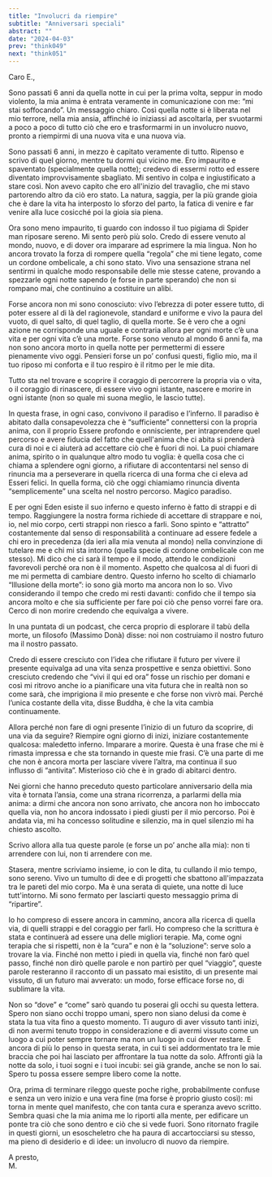 ```yaml
---
title: "Involucri da riempire"
subtitle: "Anniversari speciali"
abstract: ""
date: "2024-04-03"
prev: "think049"
next: "think051"
---
```


Caro E.,  

Sono passati 6 anni da quella notte in cui per la prima volta, seppur in modo violento, la mia anima è entrata veramente in comunicazione con me: “mi stai soffocando”. Un messaggio chiaro. Così quella notte si è liberata nel mio terrore, nella mia ansia, affinché io iniziassi ad ascoltarla, per svuotarmi a poco a poco di tutto ciò che ero e trasformarmi in un involucro nuovo, pronto a riempirmi di una nuova vita e una nuova via.  

Sono passati 6 anni, in mezzo è capitato veramente di tutto. Ripenso e scrivo di quel giorno, mentre tu dormi qui vicino me. Ero impaurito e spaventato (specialmente quella notte); credevo di essermi rotto ed essere diventato improvvisamente sbagliato. Mi sentivo in colpa e ingiustificato a stare così. Non avevo capito che ero all'inizio del travaglio, che mi stavo partorendo altro da ciò ero stato. La natura, saggia, per la più grande gioia che è dare la vita ha interposto lo sforzo del parto, la fatica di venire e far venire alla luce cosicché poi la gioia sia piena.  

Ora sono meno impaurito, ti guardo con indosso il tuo pigiama di Spider man riposare sereno. Mi sento però più solo. Credo di essere venuto al mondo, nuovo, e di dover ora imparare ad esprimere la mia lingua. Non ho ancora trovato la forza di rompere quella “regola” che mi tiene legato, come un cordone ombelicale, a chi sono stato. Vivo una sensazione strana nel sentirmi in qualche modo responsabile delle mie stesse catene, provando a spezzarle ogni notte sapendo (e forse in parte sperando) che non si rompano mai, che continuino a costituire un alibi.   

Forse ancora non mi sono conosciuto: vivo l’ebrezza di poter essere tutto, di poter essere al di là del ragionevole, standard e uniforme e vivo la paura del vuoto, di quel salto, di quel taglio, di quella morte. Se è vero che a ogni azione ne corrisponde una uguale e contraria allora per ogni morte c’è una vita e per ogni vita c’è una morte. Forse sono venuto al mondo 6 anni fa, ma non sono ancora morto in quella notte per permettermi di essere pienamente vivo oggi. Pensieri forse un po’ confusi questi, figlio mio, ma il tuo riposo mi conforta e il tuo respiro è il ritmo per le mie dita.  

Tutto sta nel trovare e scoprire il coraggio di percorrere la propria via o vita, o il coraggio di rinascere, di essere vivo ogni istante, nascere e morire in ogni istante (non so quale mi suona meglio, le lascio tutte).   

In questa frase, in ogni caso, convivono il paradiso e l’inferno. Il paradiso è abitato dalla consapevolezza che è “sufficiente” connettersi con la propria anima, con il proprio Essere profondo e onnisciente, per intraprendere quel percorso e avere fiducia del fatto che quell'anima che ci abita si prenderà cura di noi e ci aiuterà ad accettare ciò che è fuori di noi. La puoi chiamare anima, spirito o in qualunque altro modo tu voglia: è quella cosa che ci chiama a splendere ogni giorno, a rifiutare di accontentarsi nel senso di rinuncia ma a perseverare in quella ricerca di una forma che ci eleva ad Esseri felici. In quella forma, ciò che oggi chiamiamo rinuncia diventa “semplicemente” una scelta nel nostro percorso. Magico paradiso.  

E per ogni Eden esiste il suo inferno e questo inferno è fatto di strappi e di tempo. Raggiungere la nostra forma richiede di accettare di strappare e noi, io, nel mio corpo, certi strappi non riesco a farli. Sono spinto e “attratto” costantemente dal senso di responsabilità a continuare ad essere fedele a chi ero in precedenza (da ieri alla mia venuta al mondo) nella convinzione di tutelare me e chi mi sta intorno (quella specie di cordone ombelicale con me stesso). Mi dico che ci sarà il tempo e il modo, attendo le condizioni favorevoli perché ora non è il momento. Aspetto che qualcosa al di fuori di me mi permetta di cambiare dentro. Questo inferno ho scelto di chiamarlo “Illusione della morte”: io sono già morto ma ancora non lo so. Vivo considerando il tempo che credo mi resti davanti: confido che il tempo sia ancora molto e che sia sufficiente per fare poi ciò che penso vorrei fare ora. Cerco di non morire credendo che equivalga a vivere.  

In una puntata di un podcast, che cerca proprio di esplorare il tabù della morte, un filosofo (Massimo Donà) disse: noi non costruiamo il nostro futuro ma il nostro passato.  

Credo di essere cresciuto con l’idea che rifiutare il futuro per vivere il presente equivalga ad una vita senza prospettive e senza obiettivi. Sono cresciuto credendo che “vivi il qui ed ora” fosse un rischio per domani e così mi ritrovo anche io a pianificare una vita futura che in realtà non so come sarà, che imprigiona il mio presente e che forse non vivrò mai. Perché l’unica costante della vita, disse Buddha, è che la vita cambia continuamente.  

Allora perché non fare di ogni presente l’inizio di un futuro da scoprire, di una via da seguire? Riempire ogni giorno di inizi, iniziare costantemente qualcosa: maledetto inferno. Imparare a morire. Questa è una frase che mi è rimasta impressa e che sta tornando in queste mie frasi. C’è una parte di me che non è ancora morta per lasciare vivere l’altra, ma continua il suo influsso di “antivita”. Misterioso ciò che è in grado di abitarci dentro.  

Nei giorni che hanno preceduto questo particolare anniversario della mia vita è tornata l’ansia, come una strana ricorrenza, a parlarmi della mia anima: a dirmi che ancora non sono arrivato, che ancora non ho imboccato quella via, non ho ancora indossato i piedi giusti per il mio percorso. Poi è andata via, mi ha concesso solitudine e silenzio, ma in quel silenzio mi ha chiesto ascolto.  

Scrivo allora alla tua queste parole (e forse un po’ anche alla mia): non ti arrendere con lui, non ti arrendere con me.  

Stasera, mentre scriviamo insieme, io con le dita, tu cullando il mio tempo, sono sereno. Vivo un tumulto di dee e di progetti che sbattono all'impazzata tra le pareti del mio corpo. Ma è una serata di quiete, una notte di luce tutt'intorno. Mi sono fermato per lasciarti questo messaggio prima di “ripartire”.  

Io ho compreso di essere ancora in cammino, ancora alla ricerca di quella via, di quelli strappi e del coraggio per farli. Ho compreso che la scrittura è stata e continuerà ad essere una delle migliori terapie. Ma, come ogni terapia che si rispetti, non è la “cura” e non è la “soluzione”: serve solo a trovare la via. Finché non metto i piedi in quella via, finché non farò quel passo, finché non dirò quelle parole e non partirò per quel “viaggio”, queste parole resteranno il racconto di un passato mai esistito, di un presente mai vissuto, di un futuro mai avverato: un modo, forse efficace forse no, di sublimare la vita.  

Non so “dove” e “come” sarò quando tu poserai gli occhi su questa lettera. Spero non siano occhi troppo umani, spero non siano delusi da come è stata la tua vita fino a questo momento. Ti auguro di aver vissuto tanti inizi, di non avermi tenuto troppo in considerazione e di avermi vissuto come un luogo a cui poter sempre tornare ma non un luogo in cui dover restare. E ancora di più lo penso in questa serata, in cui ti sei addormentato tra le mie braccia che poi hai lasciato per affrontare la tua notte da solo. Affronti già la notte da solo, i tuoi sogni e i tuoi incubi: sei già grande, anche se non lo sai. Spero tu possa essere sempre libero come la notte.    

Ora, prima di terminare rileggo queste poche righe, probabilmente confuse e senza un vero inizio e una vera fine (ma forse è proprio giusto così): mi torna in mente quel manifesto, che con tanta cura e speranza avevo scritto. Sembra quasi che la mia anima me lo riporti alla mente, per edificare un ponte tra ciò che sono dentro e ciò che si vede fuori. Sono ritornato fragile in questi giorni, un esoscheletro che ha paura di accartocciarsi su stesso, ma pieno di desiderio e di idee: un involucro di nuovo da riempire.  

A presto,  
M.